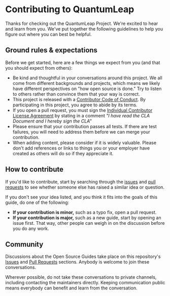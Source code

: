 # Contributing to QuantumLeap

Thanks for checking out the QuantumLeap Project. We're excited to hear
and learn from you. We've put together the following guidelines to help
you figure out where you can best be helpful.

## Ground rules & expectations

Before we get started, here are a few things we expect from you (and
that you should expect from others):

- Be kind and thoughtful in your conversations around this project.
  We all come from different backgrounds and projects, which means we
  likely have different perspectives on "how open source is done."
  Try to listen to others rather than convince them that your way is
  correct.
- This project is released with a [Contributor Code of Conduct][conduct].
  By participating in this project, you agree to abide by its terms.
- If you open a pull request, you must sign the [Individual Contributor
  License Agreement][cla] by stating in a comment _"I have read the CLA
  Document and I hereby sign the CLA"_
- Please ensure that your contribution passes all tests. If there are
  test failures, you will need to address them before we can merge your
  contribution.
- When adding content, please consider if it is widely valuable. Please
  don't add references or links to things you or your employer have
  created as others will do so if they appreciate it.

## How to contribute

If you'd like to contribute, start by searching through the [issues][gi]
and [pull requests][pr] to see whether someone else has raised a similar
idea or question.

If you don't see your idea listed, and you think it fits into the goals
of this guide, do one of the following:

- **If your contribution is minor,** such as a typo fix, open a pull
  request.
- **If your contribution is major,** such as a new guide, start by
  opening an issue first. That way, other people can weigh in on the
  discussion before you do any work.

## Community

Discussions about the Open Source Guides take place on this repository's
[Issues][gi] and [Pull Requests][pr] sections. Anybody is welcome to join
these conversations.

Wherever possible, do not take these conversations to private channels,
including contacting the maintainers directly.
Keeping communication public means everybody can benefit and learn from
the conversation.

[cla]: https://fiware.github.io/contribution-requirements/individual-cla.pdf
    "FIWARE Individual Contributor License Agreement"
[conduct]: ./CODE_OF_CONDUCT.md
    "Contributor Covenant Code of Conduct"
[gi]: https://github.com/orchestracities/ngsi-timeseries-api/issues
    "GitHub Issues"
[pr]: https://github.com/orchestracities/ngsi-timeseries-api/pulls
    "GitHub Pull Requests"
